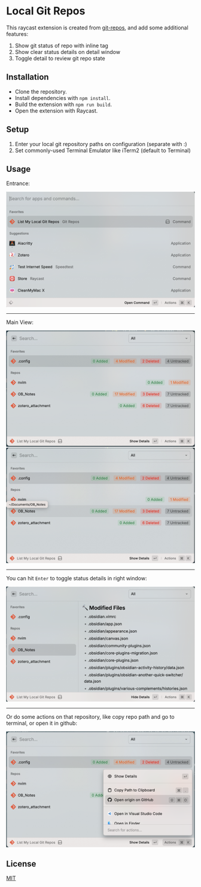 # Local Git Repos

This raycast extension is created from [git-repos](https://github.com/raycast/extensions/tree/main/extensions/git-repos), and add some additional features:

1. Show git status of repo with inline tag
2. Show clear status details on detail window
3. Toggle detail to review git repo state


## Installation
- Clone the repository.
- Install dependencies with `npm install`.
- Build the extension with `npm run build`.
- Open the extension with Raycast.

## Setup
1. Enter your local git repository paths on configuration (separate with :)
2. Set commonly-used Terminal Emulator like iTerm2 (default to Terminal)

## Usage
Entrance: 

![entrance](img/entrance.png)

---
Main View: 

![core](img/core1.png)  ![core2](img/core2.png)

---
You can hit `Enter` to toggle status details in right window: 

![details](img/details.png)

---
Or do some actions on that repository, like copy repo path and go to terminal, or open it in github: 

![open_on_github](img/o_github.png)

## License
[MIT](LICENSE.txt)

